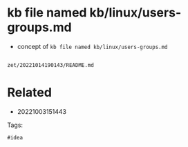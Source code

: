 # kb file named kb/linux/users-groups.md

- concept of `kb file named kb/linux/users-groups.md`

```
```

` zet/20221014190143/README.md `

# Related

- 20221003151443

Tags:

    #idea
